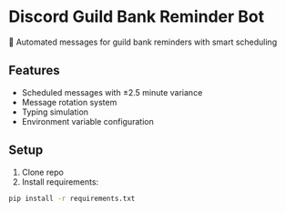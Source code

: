 # Discord Guild Bank Reminder Bot

🤖 Automated messages for guild bank reminders with smart scheduling

## Features
- Scheduled messages with ±2.5 minute variance
- Message rotation system
- Typing simulation
- Environment variable configuration

## Setup
1. Clone repo
2. Install requirements:
```bash
pip install -r requirements.txt

